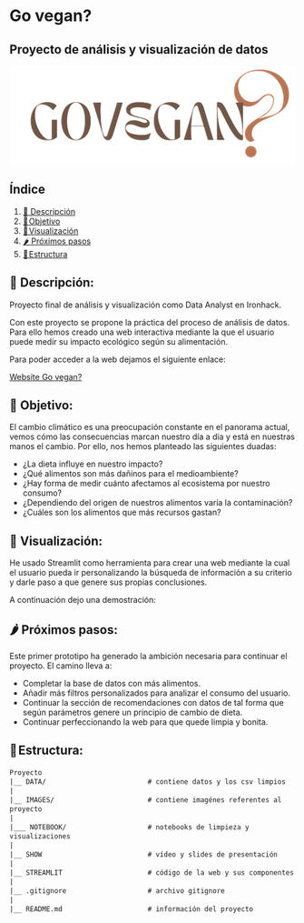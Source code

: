 # Go vegan?

## Proyecto de análisis y visualización de datos

![Alt text](images/streamlit/logof.png)

## Índice

1. [🥦 Descripción](#descripcion)
2. [🍑 Objetivo](#objetivo)
3. [🥑 Visualización](#visualizacion)
4. [🌶️ Próximos pasos](#pasos)
5. [🍍 Estructura](#estructura)


## 🥦 Descripción:<a name="descripcion"/>

Proyecto final de análisis y visualización como Data Analyst en Ironhack. 

Con este proyecto se propone la práctica del proceso de análisis de datos. Para ello hemos creado una web interactiva mediante la que el usuario puede medir su impacto ecológico según su alimentación.

Para poder acceder a la web dejamos el siguiente enlace:

[Website Go vegan?](https://nereariveiro-go-vegan--streamlitmain-ky4jxb.streamlit.app/)

## 🍑 Objetivo:<a name="objetivo"/>

El cambio climático es una preocupación constante en el panorama actual, vemos cómo las consecuencias marcan nuestro día a día y está en nuestras manos el cambio. Por ello, nos hemos planteado las siguientes duadas:

- ¿La dieta influye en nuestro impacto?
- ¿Qué alimentos son más dañinos para el medioambiente?
- ¿Hay forma de medir cuánto afectamos al ecosistema por nuestro consumo?
- ¿Dependiendo del origen de nuestros alimentos varía la contaminación?
- ¿Cuáles son los alimentos que más recursos gastan?


## 🥑 Visualización:<a name="visualizacion"/>

He usado Streamlit como herramienta para crear una web mediante la cual el usuario pueda ir personalizando la búsqueda de información a su criterio y darle paso a que genere sus propias conclusiones. 

A continuación dejo una demostración:




## 🌶️ Próximos pasos:<a name='pasos'/>

Este primer prototipo ha generado la ambición necesaria para continuar el proyecto. El camino lleva a:

- Completar la base de datos con más alimentos.
- Añadir más filtros personalizados para analizar el consumo del usuario.
- Continuar la sección de recomendaciones con datos de tal forma que según parámetros genere un principio de cambio de dieta.
- Continuar perfeccionando la web para que quede limpia y bonita.


## 🍍 Estructura:<a name="estructura"/>

```
Proyecto 
|__ DATA/                         # contiene datos y los csv limpios
|
|__ IMAGES/                       # contiene imagénes referentes al proyecto    
|
|___ NOTEBOOK/                    # notebooks de limpieza y visualizaciones
|
|__ SHOW                          # vídeo y slides de presentación
|
|__ STREAMLIT                     # código de la web y sus componentes
|
|__ .gitignore                    # archivo gitignore     
|
|__ README.md                     # información del proyecto
```
